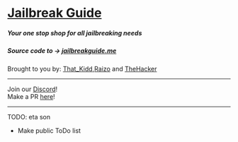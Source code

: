 # [Jailbreak Guide](https://jailbreakguide.me "Click to jailbreak!")
##### Your one stop shop for all jailbreaking needs
##### Source code to -> [jailbreakguide.me](https://jailbreakguide.me)
Brought to you by: [That_Kidd](https://github.com/That-Kidd),[Raizo](https://github.com/iraizo/) and [TheHacker](https://github.com/The-Hacker894)
***
Join our [Discord](https://discord.gg/jQnbgan)! </br>
Make a PR [here](https://github.com/Jailbreaking-Guide/jailbreaking-guide.github.io/pulls)!
***
 
TODO: eta son
+ Make public ToDo list
